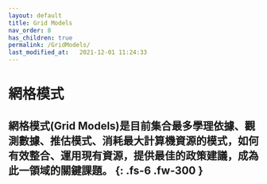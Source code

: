 ```yaml
---
layout: default
title: Grid Models
nav_order: 8
has_children: true
permalink: /GridModels/
last_modified_at:   2021-12-01 11:24:33
---
```


# 網格模式

網格模式(Grid Models)是目前集合最多學理依據、觀測數據、推估模式、消耗最大計算機資源的模式，如何有效整合、運用現有資源，提供最佳的政策建議，成為此一領域的關鍵課題。
{: .fs-6 .fw-300 }
---


